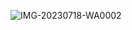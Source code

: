 ![IMG-20230718-WA0002](https://github.com/Natalchik/software-tester-Diploma_2.jpg/assets/96827369/1ccb90e4-9862-4507-b2cc-879749cf90a6)

